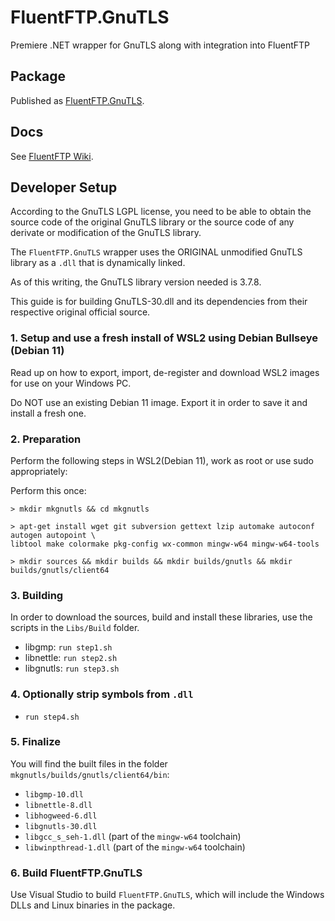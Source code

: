 # FluentFTP.GnuTLS
Premiere .NET wrapper for GnuTLS along with integration into FluentFTP

## Package
Published as [FluentFTP.GnuTLS](https://www.nuget.org/packages/FluentFTP.GnuTLS).

## Docs
See [FluentFTP Wiki](https://github.com/robinrodricks/FluentFTP/wiki/FTPS-Connection-using-GnuTLS).

## Developer Setup

According to the GnuTLS LGPL license, you need to be able to obtain the
source code of the original GnuTLS library or the source code of any derivate
or modification of the GnuTLS library.

The `FluentFTP.GnuTLS` wrapper uses the ORIGINAL unmodified GnuTLS library as a `.dll`
that is dynamically linked.

As of this writing, the GnuTLS library version needed is 3.7.8.

This guide is for building GnuTLS-30.dll and its dependencies from their respective
original official source.

### 1. Setup and use a fresh install of WSL2 using Debian Bullseye (Debian 11)

Read up on how to export, import, de-register and download WSL2 images for use on your
Windows PC.

Do NOT use an existing Debian 11 image. Export it in order to save it and install a fresh one.

### 2. Preparation

Perform the following steps in WSL2(Debian 11), work as root or use sudo appropriately:

Perform this once:

    > mkdir mkgnutls && cd mkgnutls

    > apt-get install wget git subversion gettext lzip automake autoconf autogen autopoint \
    libtool make colormake pkg-config wx-common mingw-w64 mingw-w64-tools

    > mkdir sources && mkdir builds && mkdir builds/gnutls && mkdir builds/gnutls/client64


### 3. Building

In order to download the sources, build and install these libraries, use the scripts in the `Libs/Build` folder.

- libgmp:     ``run step1.sh``
- libnettle:  ``run step2.sh``
- libgnutls:  ``run step3.sh``


### 4. Optionally strip symbols from `.dll`

- ``run step4.sh``

### 5. Finalize

You will find the built files in the folder `mkgnutls/builds/gnutls/client64/bin`:

- `libgmp-10.dll`
- `libnettle-8.dll`
- `libhogweed-6.dll`
- `libgnutls-30.dll` 
- `libgcc_s_seh-1.dll` (part of the `mingw-w64` toolchain)
- `libwinpthread-1.dll` (part of the `mingw-w64` toolchain)

### 6. Build FluentFTP.GnuTLS

Use Visual Studio to build `FluentFTP.GnuTLS`, which will include the Windows DLLs and Linux binaries in the package.